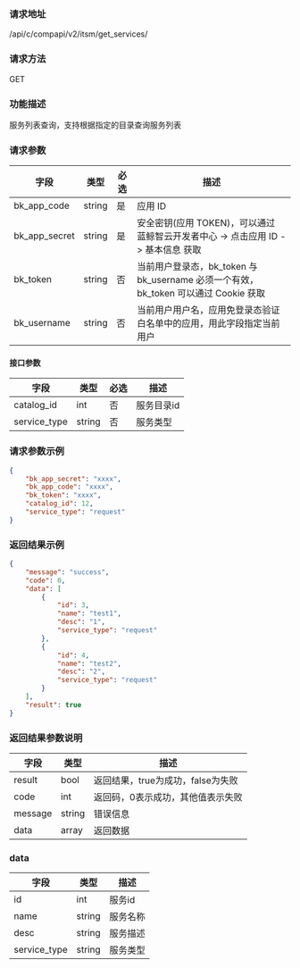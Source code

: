 ### 请求地址

/api/c/compapi/v2/itsm/get_services/

### 请求方法

GET

### 功能描述

服务列表查询，支持根据指定的目录查询服务列表

### 请求参数

| 字段 | 类型 | 必选 | 描述 |
|-----------|------------|--------|------------|
| bk_app_code| string | 是 | 应用 ID |
| bk_app_secret| string | 是 | 安全密钥(应用 TOKEN)，可以通过 蓝鲸智云开发者中心 -&gt; 点击应用 ID -&gt; 基本信息 获取 |
| bk_token | string | 否 | 当前用户登录态，bk_token 与 bk_username 必须一个有效，bk_token 可以通过 Cookie 获取 |
| bk_username| string | 否 | 当前用户用户名，应用免登录态验证白名单中的应用，用此字段指定当前用户 |


#### 接口参数

| 字段 | 类型 | 必选 | 描述 |
| ------------ | ------ | --- | ------ |
| catalog_id | int | 否 | 服务目录id |
| service_type | string | 否 | 服务类型 |

### 请求参数示例

```json
{
    "bk_app_secret": "xxxx",
    "bk_app_code": "xxxx",
    "bk_token": "xxxx",
    "catalog_id": 12,
    "service_type": "request"
}
```

### 返回结果示例

```json
{
    "message": "success",
    "code": 0,
    "data": [
        {
            "id": 3,
            "name": "test1",
            "desc": "1",
            "service_type": "request"
        },
        {
            "id": 4,
            "name": "test2",
            "desc": "2",
            "service_type": "request"
        }
    ],
    "result": true
}
```

### 返回结果参数说明

| 字段 | 类型 | 描述 |
| ------- | ------ | --------------------- |
| result | bool | 返回结果，true为成功，false为失败 |
| code | int | 返回码，0表示成功，其他值表示失败 |
| message | string | 错误信息 |
| data | array | 返回数据 |

### data

| 字段 | 类型 | 描述 |
| ---------- | ------ | ----- |
| id | int | 服务id |
| name | string | 服务名称 |
| desc | string | 服务描述 |
| service_type | string | 服务类型 |
